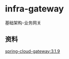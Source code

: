 # infra-gateway
基础架构-业务网关

## 资料

[spring-cloud-gateway:3.1.9](https://docs.spring.io/spring-cloud-gateway/docs/3.1.9/reference/html/#gateway-starter)